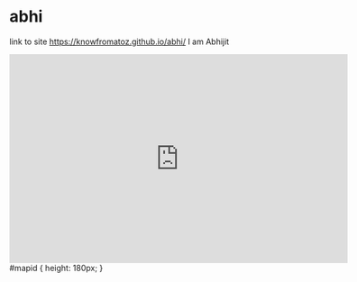 # abhi
link to site https://knowfromatoz.github.io/abhi/
I am Abhijit


<iframe width="600" height="371" seamless frameborder="0" scrolling="no" src="https://docs.google.com/spreadsheets/d/1CVOYU4I8YXZBbbZR1MhE44hSoKspU2FPMQ44NBwRmXE/pubchart?oid=1278420987&amp;format=interactive"></iframe>
 <link rel="stylesheet" href="https://unpkg.com/leaflet@1.0.3/dist/leaflet.css" />
 <script src="https://unpkg.com/leaflet@1.0.3/dist/leaflet.js"></script>
 <div id="mapid"></div>
#mapid { height: 180px; }
